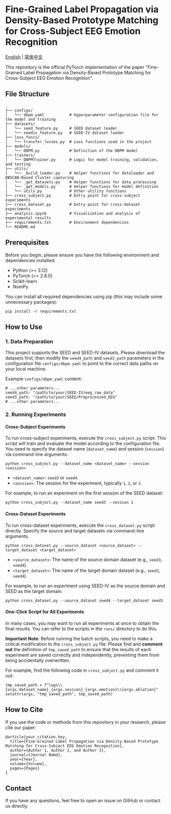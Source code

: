

# Fine-Grained Label Propagation via Density-Based Prototype Matching for Cross-Subject EEG Emotion Recognition

[English](./README.md) | [简体中文](./README_zh.md)

This repository is the official PyTorch implementation of the paper "Fine-Grained Label Propagation via Density-Based Prototype Matching for Cross-Subject EEG Emotion Recognition".

## File Structure

```
.
├── configs/
│   └── dbpm.yaml           # Hyperparameter configuration file for the model and training
├── datasets/
│   └── seed_feature.py     # SEED dataset loader
│   └── seediv_feature.py   # SEED-IV dataset loader
├── loss_funcs/
│   └── transfer_losses.py  # Loss functions used in the project
├── models/
│   └── DBPM.py             # Definition of the DBPM model
├── trainers/
│   └── DBPMTrainer.py      # Logic for model training, validation, and testing
├── utils/
|   └── _build_loader.py    # Helper functions for dataloader and DBSCAN-Based Cluster capturing
│   └── _get_datasets.py    # Helper functions for data processing
│   └── _get_models.py      # Helper functions for model definition
|   └── utils.py            # Other utility functions
├── cross_subject.py        # Entry point for cross-subject experiments
├── cross_dataset.py        # Entry point for cross-dataset experiments
├── analysis.ipynb          # Visualization and analysis of experimental results
├── requirements.txt        # Environment dependencies
└── README.md
```

## Prerequisites

Before you begin, please ensure you have the following environment and dependencies installed:

- Python (>= 3.12)
- PyTorch (>= 2.8.0)
- Scikit-learn
- NumPy

You can install all required dependencies using pip (this may include some unnecessary packages):

```
pip install -r requirements.txt
```

## How to Use

### 1. Data Preparation

This project supports the SEED and SEED-IV datasets. Please download the datasets first, then modify the `seed4_path` and `seed3_path` parameters in the configuration file `configs/dbpm.yaml` to point to the correct data paths on your local machine.

Example `configs/dbpm.yaml` content:

```
# ...other parameters...
seed4_path: "/path/to/your/SEED-IV/eeg_raw_data"
seed3_path: "/path/to/your/SEED/Preprocessed_EEG"
# ...other parameters...
```

### 2. Running Experiments

#### Cross-Subject Experiments

To run cross-subject experiments, execute the `cross_subject.py` script. This script will train and evaluate the model according to the configuration file. You need to specify the dataset name (`dataset_name`) and session (`session`) via command-line arguments.

```
python cross_subject.py --dataset_name <dataset_name> --session <session>
```

- `<dataset_name>`: `seed3` or `seed4`.
- `<session>`: The session for the experiment, typically `1`, `2`, or `3`.

For example, to run an experiment on the first session of the SEED dataset:

```
python cross_subject.py --dataset_name seed3 --session 1
```

#### Cross-Dataset Experiments

To run cross-dataset experiments, execute the `cross_dataset.py` script directly. Specify the source and target datasets via command-line arguments.

```
python cross_dataset.py --source_dataset <source_dataset> --target_dataset <target_dataset>
```

- `<source_dataset>`: The name of the source domain dataset (e.g., `seed3`, `seed4`).
- `<target_dataset>`: The name of the target domain dataset (e.g., `seed3`, `seed4`).

For example, to run an experiment using SEED-IV as the source domain and SEED as the target domain:

```
python cross_dataset.py --source_dataset seed4 --target_dataset seed3
```

#### One-Click Script for All Experiments

In many cases, you may want to run all experiments at once to obtain the final results. You can refer to the scripts in the `runs/` directory to do this.

**Important Note**: Before running the batch scripts, you need to make a critical modification to the `cross_subject.py` file. Please find and **comment out** the definition of `tmp_saved_path` to ensure that the results of each experiment are saved correctly and independently, preventing them from being accidentally overwritten.

For example, find the following code in `cross_subject.py` and comment it out:

```
tmp_saved_path = f"logs\\{args.dataset_name}_{args.session}_{args.emotion}\\{args.ablation}"
setattr(args, "tmp_saved_path", tmp_saved_path)
```

## How to Cite

If you use the code or methods from this repository in your research, please cite our paper:

```
@article{your_citation_key,
  title={Fine-Grained Label Propagation via Density-Based Prototype Matching for Cross-Subject EEG Emotion Recognition},
  author={Author 1, Author 2, and Author 3},
  journal={Journal Name},
  year={Year},
  volume={Volume},
  pages={Pages}
}
```

## Contact

If you have any questions, feel free to open an issue on GitHub or contact us directly.
